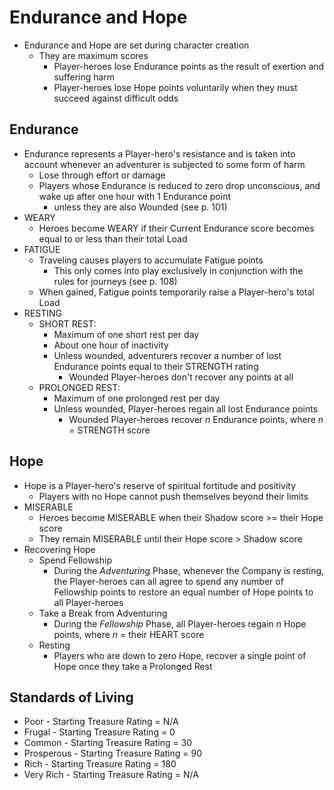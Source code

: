 # Endurance and Hope

- Endurance and Hope are set during character creation
  - They are maximum scores
    - Player-heroes lose Endurance points as the result of exertion and suffering harm
    - Player-heroes lose Hope points voluntarily when they must succeed against difficult odds

## Endurance

- Endurance represents a Player-hero's resistance and is taken into account whenever an adventurer is subjected to some form of harm
  - Lose through effort or damage
  - Players whose Endurance is reduced to zero drop unconscious, and wake up after one hour with 1 Endurance point
    - unless they are also Wounded (see p. 101)
- WEARY
  - Heroes become WEARY if their Current Endurance score becomes equal to or less than their total Load
- FATIGUE
  - Traveling causes players to accumulate Fatigue points
    - This only comes into play exclusively in conjunction with the rules for journeys (see p. 108)
  - When gained, Fatigue points temporarily raise a Player-hero's total Load
- RESTING
  - SHORT REST:
    - Maximum of one short rest per day
    - About one hour of inactivity
    - Unless wounded, adventurers recover a number of lost Endurance points equal to their STRENGTH rating
      - Wounded Player-heroes don't recover any points at all
  - PROLONGED REST:
    - Maximum of one prolonged rest per day
    - Unless wounded, Player-heroes regain all lost Endurance points
      - Wounded Player-heroes recover *n* Endurance points, where *n* = STRENGTH score

## Hope

- Hope is a Player-hero's reserve of spiritual fortitude and positivity
  - Players with no Hope cannot push themselves beyond their limits
- MISERABLE
  - Heroes become MISERABLE when their Shadow score >= their Hope score
  - They remain MISERABLE until their Hope score > Shadow score
- Recovering Hope
  - Spend Fellowship
    - During the *Adventuring* Phase, whenever the Company is resting, the Player-heroes can all agree to spend any number of Fellowship points to restore an equal number of Hope points to all Player-heroes
  - Take a Break from Adventuring
    - During the *Fellowship* Phase, all Player-heroes regain *n* Hope points, where *n* = their HEART score
  - Resting
    - Players who are down to zero Hope, recover a single point of Hope once they take a Prolonged Rest

## Standards of Living
  - Poor - Starting Treasure Rating = N/A
  - Frugal - Starting Treasure Rating = 0
  - Common - Starting Treasure Rating = 30
  - Prosperous - Starting Treasure Rating = 90
  - Rich - Starting Treasure Rating = 180
  - Very Rich - Starting Treasure Rating = N/A
